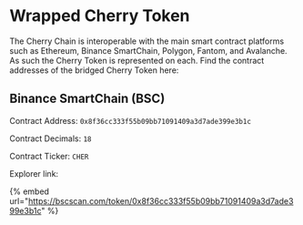 # Wrapped Cherry Token

The Cherry Chain is interoperable with the main smart contract platforms such as Ethereum, Binance SmartChain, Polygon, Fantom, and Avalanche. As such the Cherry Token is represented on each. Find the contract addresses of the bridged Cherry Token here:

## Binance SmartChain (BSC)

Contract Address: `0x8f36cc333f55b09bb71091409a3d7ade399e3b1c`

Contract Decimals: `18`

Contract Ticker: `CHER`

Explorer link:

{% embed url="https://bscscan.com/token/0x8f36cc333f55b09bb71091409a3d7ade399e3b1c" %}
